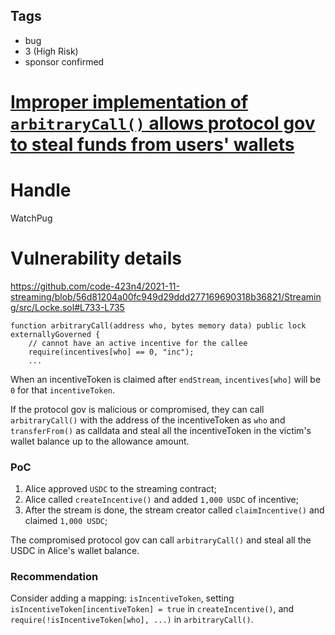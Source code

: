 ## Tags

- bug
- 3 (High Risk)
- sponsor confirmed

# [Improper implementation of `arbitraryCall()` allows protocol gov to steal funds from users' wallets](https://github.com/code-423n4/2021-11-streaming-findings/issues/258) 

# Handle

WatchPug


# Vulnerability details

https://github.com/code-423n4/2021-11-streaming/blob/56d81204a00fc949d29ddd277169690318b36821/Streaming/src/Locke.sol#L733-L735

```solidity
function arbitraryCall(address who, bytes memory data) public lock externallyGoverned {
    // cannot have an active incentive for the callee
    require(incentives[who] == 0, "inc");
    ...
```

When an incentiveToken is claimed after `endStream`, `incentives[who]` will be `0` for that `incentiveToken`.

If the protocol gov is malicious or compromised, they can call `arbitraryCall()` with the address of the incentiveToken as `who` and `transferFrom()` as calldata and steal all the incentiveToken in the victim's wallet balance up to the allowance amount.

### PoC

1. Alice approved `USDC` to the streaming contract;
2. Alice called `createIncentive()` and added `1,000 USDC` of incentive;
3. After the stream is done, the stream creator called `claimIncentive()` and claimed `1,000 USDC`;

The compromised protocol gov can call `arbitraryCall()` and steal all the USDC in Alice's wallet balance.

### Recommendation

Consider adding a mapping: `isIncentiveToken`, setting `isIncentiveToken[incentiveToken] = true` in `createIncentive()`, and `require(!isIncentiveToken[who], ...)` in `arbitraryCall()`.

